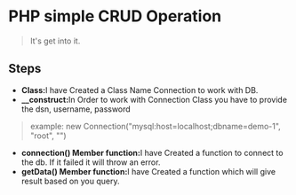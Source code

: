 # PHP simple CRUD Operation
> lt's get into it.

## Steps
- <b>Class:</b>I have Created a Class Name Connection to work with DB.
- <b>__construct:</b>In Order to work with Connection Class you have to provide the dsn, username, password
> example: new Connection("mysql:host=localhost;dbname=demo-1", "root", "")
- <b>connection() Member function:</b>I have Created a function to connect to the db. If it failed it will throw an error.
- <b>getData() Member function:</b>I have Created a function which will give result based on you query.